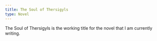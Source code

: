 ```yaml
---
title: The Soul of Thersigyls
type: Novel
---
```

The Soul of Thersigyls is the working title for the novel that I am currently writing.
